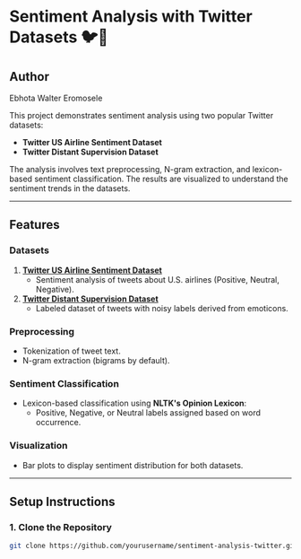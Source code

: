 # **Sentiment Analysis with Twitter Datasets** 🐦💬

## Author
Ebhota Walter Eromosele

This project demonstrates sentiment analysis using two popular Twitter datasets: 
- **Twitter US Airline Sentiment Dataset**
- **Twitter Distant Supervision Dataset**

The analysis involves text preprocessing, N-gram extraction, and lexicon-based sentiment classification. The results are visualized to understand the sentiment trends in the datasets.

---

## **Features**

### **Datasets**
1. **[Twitter US Airline Sentiment Dataset](https://raw.githubusercontent.com/satyajeetkrjha/kaggle-Twitter-US-Airline-Sentiment-/refs/heads/master/Tweets.csv)**  
   - Sentiment analysis of tweets about U.S. airlines (Positive, Neutral, Negative).
2. **[Twitter Distant Supervision Dataset](https://media.githubusercontent.com/media/Sultavespa/Sentiment_Analyzer/refs/heads/main/training.1600000.processed.noemoticon.csv)**  
   - Labeled dataset of tweets with noisy labels derived from emoticons.

### **Preprocessing**
- Tokenization of tweet text.
- N-gram extraction (bigrams by default).

### **Sentiment Classification**
- Lexicon-based classification using **NLTK's Opinion Lexicon**:
  - Positive, Negative, or Neutral labels assigned based on word occurrence.

### **Visualization**
- Bar plots to display sentiment distribution for both datasets.

---

## **Setup Instructions**

### **1. Clone the Repository**
```bash
git clone https://github.com/yourusername/sentiment-analysis-twitter.git
